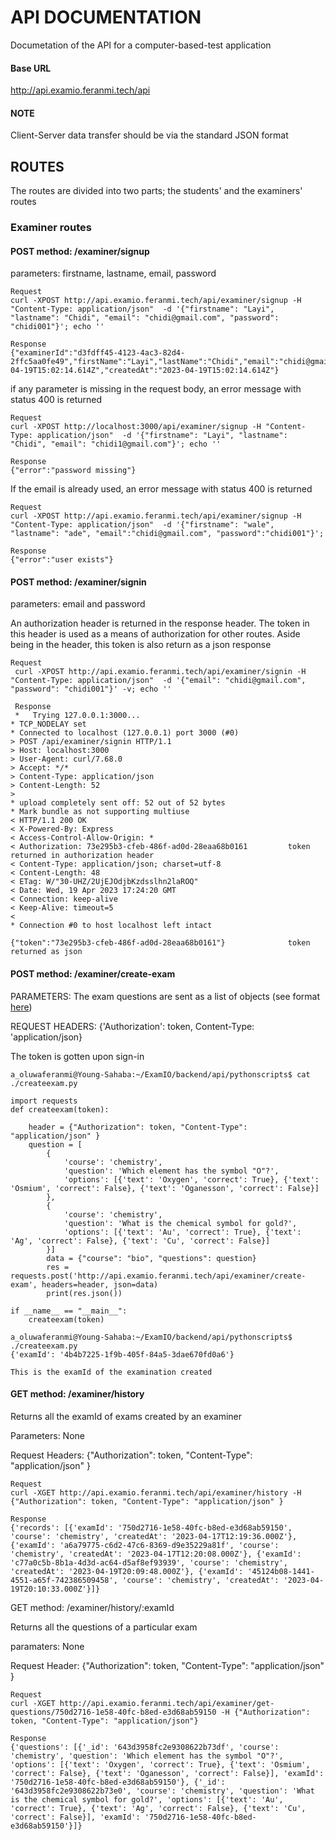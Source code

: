 # API DOCUMENTATION
Documetation of the API for a computer-based-test application

#### Base URL 
http://api.examio.feranmi.tech/api

#### NOTE
Client-Server data transfer should be via the standard JSON format

## ROUTES
The routes are divided into two parts; the students' and the examiners' routes

### Examiner routes

#### POST method:  /examiner/signup

parameters: firstname, lastname, email, password

```
Request
curl -XPOST http://api.examio.feranmi.tech/api/examiner/signup -H "Content-Type: application/json"  -d '{"firstname": "Layi", "lastname": "Chidi", "email": "chidi@gmail.com", "password": "chidi001"}'; echo ''

Response
{"examinerId":"d3fdff45-4123-4ac3-82d4-2ffc5aa0fe49","firstName":"Layi","lastName":"Chidi","email":"chidi@gmail.com","updatedAt":"2023-04-19T15:02:14.614Z","createdAt":"2023-04-19T15:02:14.614Z"}
```

if any parameter is missing in the request body, an error message with status 400 is returned
  
```
Request
curl -XPOST http://localhost:3000/api/examiner/signup -H "Content-Type: application/json"  -d '{"firstname": "Layi", "lastname": "Chidi", "email": "chidi1@gmail.com"}'; echo ''

Response
{"error":"password missing"}
```
If the email is already used, an error message with status 400 is returned
 
 ```
Request
curl -XPOST http://api.examio.feranmi.tech/api/examiner/signup -H "Content-Type: application/json"  -d '{"firstname": "wale", "lastname": "ade", "email":"chidi@gmail.com", "password":"chidi001"}';
  
Response
{"error":"user exists"}
```

#### POST method: /examiner/signin

parameters: email and password

An authorization header is returned in the response header. The token in this header is used as
a means of authorization for other routes. Aside being in the header, this token is also return as
a json response

```
Request
 curl -XPOST http://api.examio.feranmi.tech/api/examiner/signin -H "Content-Type: application/json"  -d '{"email": "chidi@gmail.com", "password": "chidi001"}' -v; echo ''
 
 Response
 *   Trying 127.0.0.1:3000...
* TCP_NODELAY set
* Connected to localhost (127.0.0.1) port 3000 (#0)
> POST /api/examiner/signin HTTP/1.1
> Host: localhost:3000
> User-Agent: curl/7.68.0
> Accept: */*
> Content-Type: application/json
> Content-Length: 52
>
* upload completely sent off: 52 out of 52 bytes
* Mark bundle as not supporting multiuse
< HTTP/1.1 200 OK
< X-Powered-By: Express
< Access-Control-Allow-Origin: *
< Authorization: 73e295b3-cfeb-486f-ad0d-28eaa68b0161         token returned in authorization header
< Content-Type: application/json; charset=utf-8
< Content-Length: 48
< ETag: W/"30-UHZ/2UjEJOdjbKzdsslhn2laROQ"
< Date: Wed, 19 Apr 2023 17:24:20 GMT
< Connection: keep-alive
< Keep-Alive: timeout=5
<
* Connection #0 to host localhost left intact

{"token":"73e295b3-cfeb-486f-ad0d-28eaa68b0161"}              token returned as json
```

#### POST method: /examiner/create-exam
PARAMETERS: The exam questions are sent as a list of objects 
(see format [here](https://github.com/Alausa2001/ExamIO/blob/Alausa2001-patch-1/backend/api/pythonscripts/createexam.py))

REQUEST HEADERS: {'Authorization': token, Content-Type: 'application/json}

The token is gotten upon sign-in
```
a_oluwaferanmi@Young-Sahaba:~/ExamIO/backend/api/pythonscripts$ cat ./createexam.py

import requests
def createexam(token):

    header = {"Authorization": token, "Content-Type": "application/json" }
    question = [
        {
            'course': 'chemistry',
            'question': 'Which element has the symbol "O"?',
            'options': [{'text': 'Oxygen', 'correct': True}, {'text': 'Osmium', 'correct': False}, {'text': 'Oganesson', 'correct': False}]
        },
        {
            'course': 'chemistry',
            'question': 'What is the chemical symbol for gold?',
            'options': [{'text': 'Au', 'correct': True}, {'text': 'Ag', 'correct': False}, {'text': 'Cu', 'correct': False}]
        }]
        data = {"course": "bio", "questions": question}
        res = requests.post('http://api.examio.feranmi.tech/api/examiner/create-exam', headers=header, json=data)
        print(res.json())

if __name__ == "__main__":
    createexam(token)

a_oluwaferanmi@Young-Sahaba:~/ExamIO/backend/api/pythonscripts$ ./createexam.py
{'examId': '4b4b7225-1f9b-405f-84a5-3dae670fd0a6'}

This is the examId of the examination created
```

#### GET method: /examiner/history

Returns all the examId of exams created by an examiner

Parameters: None

Request Headers: {"Authorization": token, "Content-Type": "application/json" }

```
Request
curl -XGET http://api.examio.feranmi.tech/api/examiner/history -H {"Authorization": token, "Content-Type": "application/json" }

Response
{'records': [{'examId': '750d2716-1e58-40fc-b8ed-e3d68ab59150', 'course': 'chemistry', 'createdAt': '2023-04-17T12:19:36.000Z'}, {'examId': 'a6a79775-c6d2-47c6-8369-d9e35229a81f', 'course': 'chemistry', 'createdAt': '2023-04-17T12:20:08.000Z'}, {'examId': 'c77a0c5b-8b1a-4d3d-ac64-d5af8ef93939', 'course': 'chemistry', 'createdAt': '2023-04-19T20:09:48.000Z'}, {'examId': '45124b08-1441-4551-a65f-742386509458', 'course': 'chemistry', 'createdAt': '2023-04-19T20:10:33.000Z'}]}
```

GET method: /examiner/history/:examId

Returns all the questions of a particular exam

paramaters: None

Request Header: {"Authorization": token, "Content-Type": "application/json" }

```
Request
curl -XGET http://api.examio.feranmi.tech/api/examiner/get-questions/750d2716-1e58-40fc-b8ed-e3d68ab59150 -H {"Authorization": token, "Content-Type": "application/json"}

Response
{'questions': [{'_id': '643d3958fc2e9308622b73df', 'course': 'chemistry', 'question': 'Which element has the symbol "O"?', 'options': [{'text': 'Oxygen', 'correct': True}, {'text': 'Osmium', 'correct': False}, {'text': 'Oganesson', 'correct': False}], 'examId': '750d2716-1e58-40fc-b8ed-e3d68ab59150'}, {'_id': '643d3958fc2e9308622b73e0', 'course': 'chemistry', 'question': 'What is the chemical symbol for gold?', 'options': [{'text': 'Au', 'correct': True}, {'text': 'Ag', 'correct': False}, {'text': 'Cu', 'correct': False}], 'examId': '750d2716-1e58-40fc-b8ed-e3d68ab59150'}]}
```













